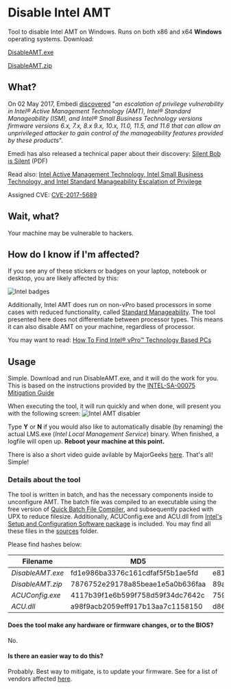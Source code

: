 # Disable Intel AMT
Tool to disable Intel AMT on Windows. Runs on both x86 and x64 **Windows** operating systems. 
Download:

[DisableAMT.exe](DisableAMT.exe)

[DisableAMT.zip](DisableAMT.zip)

## What?
On 02 May 2017, Embedi [discovered](https://www.embedi.com/news/mythbusters-cve-2017-5689) "*an escalation of privilege vulnerability in Intel® Active Management Technology (AMT), Intel® Standard Manageability (ISM), and Intel® Small Business Technology versions firmware versions 6.x, 7.x, 8.x 9.x, 10.x, 11.0, 11.5, and 11.6 that can allow an unprivileged attacker to gain control of the manageability features provided by these products*".

Emedi has also released a technical paper about their discovery:
[Silent Bob is Silent](https://www.embedi.com/files/white-papers/Silent-Bob-is-Silent.pdf) (PDF)

Read also: [Intel Active Management Technology, Intel Small Business Technology, and Intel Standard Manageability Escalation of Privilege](https://security-center.intel.com/advisory.aspx?intelid=INTEL-SA-00075&languageid=en-fr)

Assigned CVE: [CVE-2017-5689](https://www.cve.mitre.org/cgi-bin/cvename.cgi?name=2017-5689)

## Wait, what?
Your machine may be vulnerable to hackers.

## How do I know if I'm affected?
If you see any of these stickers or badges on your laptop, notebook or desktop, you are likely affected by this:

![Intel badges](http://i.imgur.com/Evq3CUo.png "Intel badges")

Additionally, Intel AMT does run on non-vPro based processors in some cases with reduced functionality, called [Standard Manageability](https://software.intel.com/en-us/blogs/2009/03/27/what-is-standard-manageability). The tool presented here does not differentiate between processor types. This means it can also disable AMT on your machine, regardless of processor.

You may want to read:
[How To Find Intel® vPro™ Technology Based PCs](https://communities.intel.com/docs/DOC-5693)


## Usage
Simple. Download and run DisableAMT.exe, and it will do the work for you. This is based on the instructions provided by the [INTEL-SA-00075 Mitigation Guide](https://downloadcenter.intel.com/download/26754/INTEL-SA-00075-Mitigation-Guide)

When executing the tool, it will run quickly and when done, will present you with the following screen:
![Intel AMT disabler](http://i.imgur.com/e4DMXEV.png "Intel AMT disabler")

Type **Y** or **N** if you would also like to automatically disable (by renaming) the actual LMS.exe (*Intel Local Management Service*) binary. When finished, a logfile will open up. **Reboot your machine at this point.**

There is also a short video guide avilable by MajorGeeks [here](https://www.youtube.com/watch?v=gyv5_n4HpMY). That's all! Simple!


### Details about the tool
The tool is written in batch, and has the necessary components inside to unconfigure AMT. The batch file was compiled to an executable using the free version of [Quick Batch File Compiler](http://www.abyssmedia.com/quickbfc/), and subsequently packed with UPX to reduce filesize. Additionally, ACUConfig.exe and ACU.dll from [Intel's Setup and Configuration Software package](https://downloadcenter.intel.com/download/26505) is included. You may find all these files in the [sources](sources) folder.

Please find hashes below:

Filename | MD5 | SHA1 | SHA256
--- | --- | --- | ---
*DisableAMT.exe* | fd1e986ba3376c161cdfaf5f5b1ae5fd | e81f58bf35f64067aa359bcbf1bbbe5305d6b13b | 837303761c87f3e8f3bfb3f5cb2eef16679a688df5781dc446300717f42a481f
*DisableAMT.zip* | 7876752e29178a85beae1e5a0b636faa | 89a2a64066c127c4f8fbdbf7ad946b59beaf4009 | 796e63854aaf3630cdfff642dc7f18fa4a32097737da45b0a5b83fb0a15fd72a
*ACUConfig.exe* | 4117b39f1e6b599f758d59f34dc7642c | 7595bc7a97e7ddab65f210775e465aa6a87df4fd | 475e242953ab8e667aa607a4a7966433f111f8adbb3f88d8b21052b4c38088f7
*ACU.dll* | a98f9acb2059eff917b13aa7c1158150 | d869310f28fce485da0c099f7df349c82a005f30 | c569d9ce5024bb5b430bab696f2d276cfdc068018a84703b48e6d74a13dadfd7

#### Does the tool make any hardware or firmware changes, or to the BIOS?
No.

#### Is there an easier way to do this?
Probably. Best way to mitigate, is to update your firmware. See for a list of vendors affected [here](https://security-center.intel.com/advisory.aspx?intelid=INTEL-SA-00075&languageid=en-fr).


